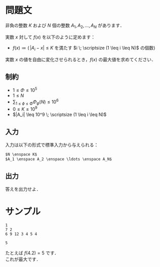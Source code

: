 問題文
=====
非負の整数 $K$ および $N$ 個の整数 $A_1, A_2, \ldots, A_N$ があります．  

実数 $x$ 対して $f(x)$ を以下のように定めます：
- $f(x) \coloneqq (\,|A_i - x| \leq K$ を満たす $i \; \scriptsize  (1 \leq i \leq N)$ の個数$)$

実数 $x$ の値を自由に変化させられるとき，$f(x)$ の最大値を求めてください．  

制約
-----
- $1 \leq \Phi \leq 10^5$  
- $1 \leq N$  
- $\displaystyle \sum_{1 \leq \phi \leq \Phi} \Phi_{\phi}(N) \leq 10^6$
- $0 \leq K \leq 10^9$
- $|A_i| \leq 10^9 \; \scriptsize (1 \leq i \leq N)$

入力
-----
入力は以下の形式で標準入力から与えられる：
```md
$N \enspace K$  
$A_1 \enspace A_2 \enspace \ldots \enspace A_N$
```

出力
-----
答えを出力せよ．  

サンプル
=====
```入力例1
1
7 2
6 9 12 3 4 5 4
```
```出力例1
5
```
たとえば $f(4.2) = 5$ です．  
これが最大です．
